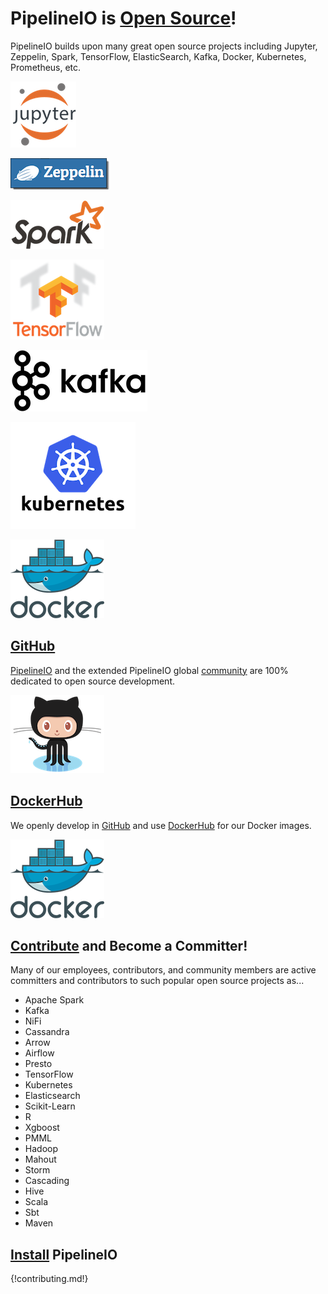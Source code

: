 # PipelineIO is [Open Source](https://github.com/fluxcapacitor/pipeline)!
PipelineIO builds upon many great open source projects including Jupyter, Zeppelin, Spark, TensorFlow, ElasticSearch, Kafka, Docker, Kubernetes, Prometheus, etc.

![Jupyter](/img/jupyter-logo-105x106.png) 

![Zeppelin](/img/zeppelin-logo-wide-48x50.png)![Zeppelin](/img/zeppelin-logo-wide-110x50.png) 

![Spark](/img/spark-logo-150x78.png) 

![TensorFlow](/img/tensorflow-logo-150x128.png)

![Kafka](/img/kafka-logo-wide-219x98.png) 

![Kubernetes](/img/kubernetes-logo-200x171.png) 

![Docker](/img/docker-logo-150x126.png)

## [GitHub](https://github.com/fluxcapacitor/pipeline) 
[PipelineIO](https://github.com/fluxcapacitor/pipeline) and the extended PipelineIO global [community](https://github.com/fluxcapacitor/pipeline/stargazers) are 100% dedicated to open source development.

![GitHub](/img/github-logo-150x125.png)

## [DockerHub](https://hub.docker.com/r/fluxcapacitor)
We openly develop in [GitHub](https://github.com/fluxcapacitor/pipeline) and use [DockerHub](https://hub.docker.com/r/fluxcapacitor) for our Docker images.

![DockerHub](/img/docker-logo-150x126.png)

## [Contribute](/contribute/index.md) and Become a Committer!
Many of our employees, contributors, and community members are active committers and contributors to such popular open source projects as...

* Apache Spark
* Kafka
* NiFi
* Cassandra
* Arrow
* Airflow
* Presto
* TensorFlow
* Kubernetes
* Elasticsearch
* Scikit-Learn
* R
* Xgboost
* PMML
* Hadoop
* Mahout
* Storm
* Cascading
* Hive
* Scala
* Sbt
* Maven

## [Install](/install/index.md) PipelineIO

{!contributing.md!}
